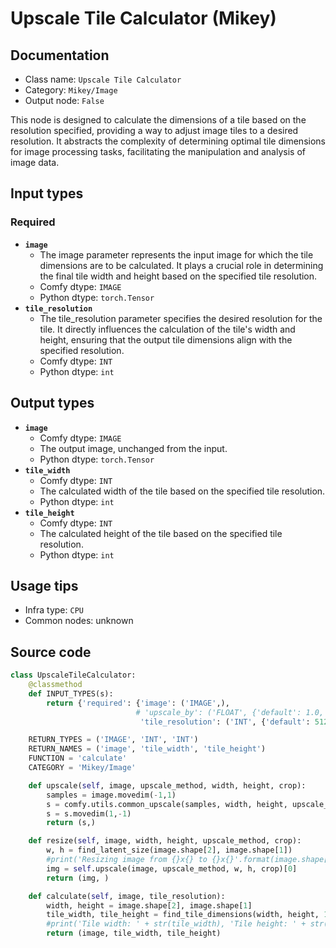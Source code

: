 # Upscale Tile Calculator (Mikey)
## Documentation
- Class name: `Upscale Tile Calculator`
- Category: `Mikey/Image`
- Output node: `False`

This node is designed to calculate the dimensions of a tile based on the resolution specified, providing a way to adjust image tiles to a desired resolution. It abstracts the complexity of determining optimal tile dimensions for image processing tasks, facilitating the manipulation and analysis of image data.
## Input types
### Required
- **`image`**
    - The image parameter represents the input image for which the tile dimensions are to be calculated. It plays a crucial role in determining the final tile width and height based on the specified tile resolution.
    - Comfy dtype: `IMAGE`
    - Python dtype: `torch.Tensor`
- **`tile_resolution`**
    - The tile_resolution parameter specifies the desired resolution for the tile. It directly influences the calculation of the tile's width and height, ensuring that the output tile dimensions align with the specified resolution.
    - Comfy dtype: `INT`
    - Python dtype: `int`
## Output types
- **`image`**
    - Comfy dtype: `IMAGE`
    - The output image, unchanged from the input.
    - Python dtype: `torch.Tensor`
- **`tile_width`**
    - Comfy dtype: `INT`
    - The calculated width of the tile based on the specified tile resolution.
    - Python dtype: `int`
- **`tile_height`**
    - Comfy dtype: `INT`
    - The calculated height of the tile based on the specified tile resolution.
    - Python dtype: `int`
## Usage tips
- Infra type: `CPU`
- Common nodes: unknown


## Source code
```python
class UpscaleTileCalculator:
    @classmethod
    def INPUT_TYPES(s):
        return {'required': {'image': ('IMAGE',),
                            # 'upscale_by': ('FLOAT', {'default': 1.0, 'min': 0.1, 'max': 10.0, 'step': 0.1}),
                             'tile_resolution': ('INT', {'default': 512, 'min': 1, 'max': 8192, 'step': 8})}}

    RETURN_TYPES = ('IMAGE', 'INT', 'INT')
    RETURN_NAMES = ('image', 'tile_width', 'tile_height')
    FUNCTION = 'calculate'
    CATEGORY = 'Mikey/Image'

    def upscale(self, image, upscale_method, width, height, crop):
        samples = image.movedim(-1,1)
        s = comfy.utils.common_upscale(samples, width, height, upscale_method, crop)
        s = s.movedim(1,-1)
        return (s,)

    def resize(self, image, width, height, upscale_method, crop):
        w, h = find_latent_size(image.shape[2], image.shape[1])
        #print('Resizing image from {}x{} to {}x{}'.format(image.shape[2], image.shape[1], w, h))
        img = self.upscale(image, upscale_method, w, h, crop)[0]
        return (img, )

    def calculate(self, image, tile_resolution):
        width, height = image.shape[2], image.shape[1]
        tile_width, tile_height = find_tile_dimensions(width, height, 1.0, tile_resolution)
        #print('Tile width: ' + str(tile_width), 'Tile height: ' + str(tile_height))
        return (image, tile_width, tile_height)

```
